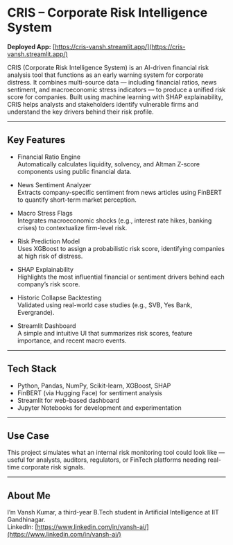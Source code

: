 # CRIS – Corporate Risk Intelligence System

**Deployed App:** [https://cris-vansh.streamlit.app/](https://cris-vansh.streamlit.app/)


CRIS (Corporate Risk Intelligence System) is an AI-driven financial risk analysis tool that functions as an early warning system for corporate distress. It combines multi-source data — including financial ratios, news sentiment, and macroeconomic stress indicators — to produce a unified risk score for companies. Built using machine learning with SHAP explainability, CRIS helps analysts and stakeholders identify vulnerable firms and understand the key drivers behind their risk profile.

---

## Key Features

- Financial Ratio Engine  
  Automatically calculates liquidity, solvency, and Altman Z-score components using public financial data.

- News Sentiment Analyzer  
  Extracts company-specific sentiment from news articles using FinBERT to quantify short-term market perception.

- Macro Stress Flags  
  Integrates macroeconomic shocks (e.g., interest rate hikes, banking crises) to contextualize firm-level risk.

- Risk Prediction Model  
  Uses XGBoost to assign a probabilistic risk score, identifying companies at high risk of distress.

- SHAP Explainability  
  Highlights the most influential financial or sentiment drivers behind each company’s risk score.

- Historic Collapse Backtesting  
  Validated using real-world case studies (e.g., SVB, Yes Bank, Evergrande).

- Streamlit Dashboard  
  A simple and intuitive UI that summarizes risk scores, feature importance, and recent macro events.

---

## Tech Stack

- Python, Pandas, NumPy, Scikit-learn, XGBoost, SHAP  
- FinBERT (via Hugging Face) for sentiment analysis  
- Streamlit for web-based dashboard  
- Jupyter Notebooks for development and experimentation

---

## Use Case

This project simulates what an internal risk monitoring tool could look like — useful for analysts, auditors, regulators, or FinTech platforms needing real-time corporate risk signals.

---

## About Me

I’m Vansh Kumar, a third-year B.Tech student in Artificial Intelligence at IIT Gandhinagar.  
LinkedIn: [https://www.linkedin.com/in/vansh-ai/](https://www.linkedin.com/in/vansh-ai/)
